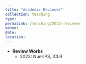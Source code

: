 ```yaml
---
title: "Academic Reviewer"
collection: teaching
type: 
permalink: /teaching/2023-reviewer
venue:
date: 
location:
---
```


- **Review Works**
  - 2023: NuerIPS, ICLR
